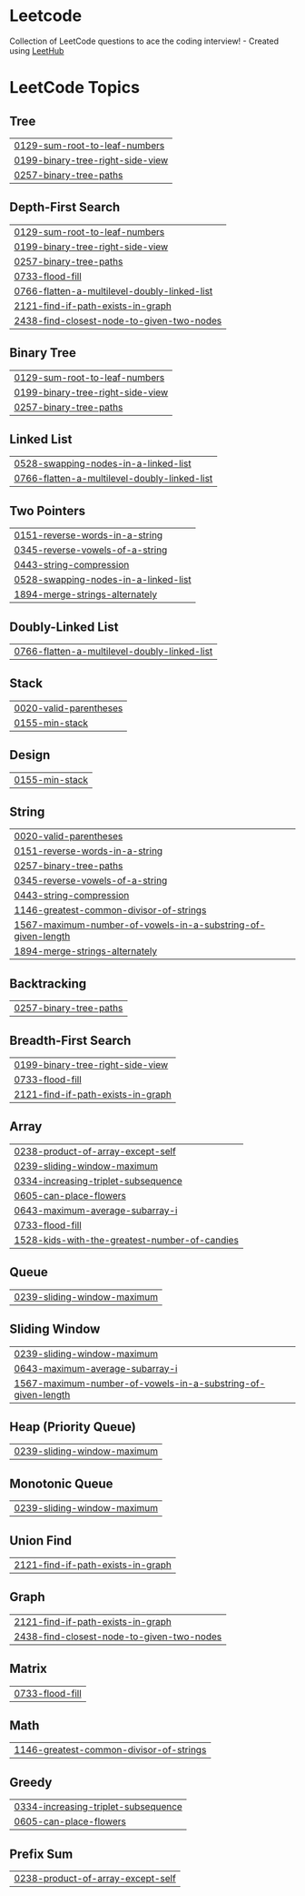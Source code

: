# Leetcode
Collection of LeetCode questions to ace the coding interview! - Created using [LeetHub](https://github.com/QasimWani/LeetHub)

<!---LeetCode Topics Start-->
# LeetCode Topics
## Tree
|  |
| ------- |
| [0129-sum-root-to-leaf-numbers](https://github.com/mihnea2106/Leetcode/tree/master/0129-sum-root-to-leaf-numbers) |
| [0199-binary-tree-right-side-view](https://github.com/mihnea2106/Leetcode/tree/master/0199-binary-tree-right-side-view) |
| [0257-binary-tree-paths](https://github.com/mihnea2106/Leetcode/tree/master/0257-binary-tree-paths) |
## Depth-First Search
|  |
| ------- |
| [0129-sum-root-to-leaf-numbers](https://github.com/mihnea2106/Leetcode/tree/master/0129-sum-root-to-leaf-numbers) |
| [0199-binary-tree-right-side-view](https://github.com/mihnea2106/Leetcode/tree/master/0199-binary-tree-right-side-view) |
| [0257-binary-tree-paths](https://github.com/mihnea2106/Leetcode/tree/master/0257-binary-tree-paths) |
| [0733-flood-fill](https://github.com/mihnea2106/Leetcode/tree/master/0733-flood-fill) |
| [0766-flatten-a-multilevel-doubly-linked-list](https://github.com/mihnea2106/Leetcode/tree/master/0766-flatten-a-multilevel-doubly-linked-list) |
| [2121-find-if-path-exists-in-graph](https://github.com/mihnea2106/Leetcode/tree/master/2121-find-if-path-exists-in-graph) |
| [2438-find-closest-node-to-given-two-nodes](https://github.com/mihnea2106/Leetcode/tree/master/2438-find-closest-node-to-given-two-nodes) |
## Binary Tree
|  |
| ------- |
| [0129-sum-root-to-leaf-numbers](https://github.com/mihnea2106/Leetcode/tree/master/0129-sum-root-to-leaf-numbers) |
| [0199-binary-tree-right-side-view](https://github.com/mihnea2106/Leetcode/tree/master/0199-binary-tree-right-side-view) |
| [0257-binary-tree-paths](https://github.com/mihnea2106/Leetcode/tree/master/0257-binary-tree-paths) |
## Linked List
|  |
| ------- |
| [0528-swapping-nodes-in-a-linked-list](https://github.com/mihnea2106/Leetcode/tree/master/0528-swapping-nodes-in-a-linked-list) |
| [0766-flatten-a-multilevel-doubly-linked-list](https://github.com/mihnea2106/Leetcode/tree/master/0766-flatten-a-multilevel-doubly-linked-list) |
## Two Pointers
|  |
| ------- |
| [0151-reverse-words-in-a-string](https://github.com/mihneagrigore/Leetcode/tree/master/0151-reverse-words-in-a-string) |
| [0345-reverse-vowels-of-a-string](https://github.com/mihneagrigore/Leetcode/tree/master/0345-reverse-vowels-of-a-string) |
| [0443-string-compression](https://github.com/mihneagrigore/Leetcode/tree/master/0443-string-compression) |
| [0528-swapping-nodes-in-a-linked-list](https://github.com/mihnea2106/Leetcode/tree/master/0528-swapping-nodes-in-a-linked-list) |
| [1894-merge-strings-alternately](https://github.com/mihneagrigore/Leetcode/tree/master/1894-merge-strings-alternately) |
## Doubly-Linked List
|  |
| ------- |
| [0766-flatten-a-multilevel-doubly-linked-list](https://github.com/mihnea2106/Leetcode/tree/master/0766-flatten-a-multilevel-doubly-linked-list) |
## Stack
|  |
| ------- |
| [0020-valid-parentheses](https://github.com/mihnea2106/Leetcode/tree/master/0020-valid-parentheses) |
| [0155-min-stack](https://github.com/mihnea2106/Leetcode/tree/master/0155-min-stack) |
## Design
|  |
| ------- |
| [0155-min-stack](https://github.com/mihnea2106/Leetcode/tree/master/0155-min-stack) |
## String
|  |
| ------- |
| [0020-valid-parentheses](https://github.com/mihnea2106/Leetcode/tree/master/0020-valid-parentheses) |
| [0151-reverse-words-in-a-string](https://github.com/mihneagrigore/Leetcode/tree/master/0151-reverse-words-in-a-string) |
| [0257-binary-tree-paths](https://github.com/mihnea2106/Leetcode/tree/master/0257-binary-tree-paths) |
| [0345-reverse-vowels-of-a-string](https://github.com/mihneagrigore/Leetcode/tree/master/0345-reverse-vowels-of-a-string) |
| [0443-string-compression](https://github.com/mihneagrigore/Leetcode/tree/master/0443-string-compression) |
| [1146-greatest-common-divisor-of-strings](https://github.com/mihneagrigore/Leetcode/tree/master/1146-greatest-common-divisor-of-strings) |
| [1567-maximum-number-of-vowels-in-a-substring-of-given-length](https://github.com/mihneagrigore/Leetcode/tree/master/1567-maximum-number-of-vowels-in-a-substring-of-given-length) |
| [1894-merge-strings-alternately](https://github.com/mihneagrigore/Leetcode/tree/master/1894-merge-strings-alternately) |
## Backtracking
|  |
| ------- |
| [0257-binary-tree-paths](https://github.com/mihnea2106/Leetcode/tree/master/0257-binary-tree-paths) |
## Breadth-First Search
|  |
| ------- |
| [0199-binary-tree-right-side-view](https://github.com/mihnea2106/Leetcode/tree/master/0199-binary-tree-right-side-view) |
| [0733-flood-fill](https://github.com/mihnea2106/Leetcode/tree/master/0733-flood-fill) |
| [2121-find-if-path-exists-in-graph](https://github.com/mihnea2106/Leetcode/tree/master/2121-find-if-path-exists-in-graph) |
## Array
|  |
| ------- |
| [0238-product-of-array-except-self](https://github.com/mihneagrigore/Leetcode/tree/master/0238-product-of-array-except-self) |
| [0239-sliding-window-maximum](https://github.com/mihnea2106/Leetcode/tree/master/0239-sliding-window-maximum) |
| [0334-increasing-triplet-subsequence](https://github.com/mihneagrigore/Leetcode/tree/master/0334-increasing-triplet-subsequence) |
| [0605-can-place-flowers](https://github.com/mihneagrigore/Leetcode/tree/master/0605-can-place-flowers) |
| [0643-maximum-average-subarray-i](https://github.com/mihneagrigore/Leetcode/tree/master/0643-maximum-average-subarray-i) |
| [0733-flood-fill](https://github.com/mihnea2106/Leetcode/tree/master/0733-flood-fill) |
| [1528-kids-with-the-greatest-number-of-candies](https://github.com/mihneagrigore/Leetcode/tree/master/1528-kids-with-the-greatest-number-of-candies) |
## Queue
|  |
| ------- |
| [0239-sliding-window-maximum](https://github.com/mihnea2106/Leetcode/tree/master/0239-sliding-window-maximum) |
## Sliding Window
|  |
| ------- |
| [0239-sliding-window-maximum](https://github.com/mihnea2106/Leetcode/tree/master/0239-sliding-window-maximum) |
| [0643-maximum-average-subarray-i](https://github.com/mihneagrigore/Leetcode/tree/master/0643-maximum-average-subarray-i) |
| [1567-maximum-number-of-vowels-in-a-substring-of-given-length](https://github.com/mihneagrigore/Leetcode/tree/master/1567-maximum-number-of-vowels-in-a-substring-of-given-length) |
## Heap (Priority Queue)
|  |
| ------- |
| [0239-sliding-window-maximum](https://github.com/mihnea2106/Leetcode/tree/master/0239-sliding-window-maximum) |
## Monotonic Queue
|  |
| ------- |
| [0239-sliding-window-maximum](https://github.com/mihnea2106/Leetcode/tree/master/0239-sliding-window-maximum) |
## Union Find
|  |
| ------- |
| [2121-find-if-path-exists-in-graph](https://github.com/mihnea2106/Leetcode/tree/master/2121-find-if-path-exists-in-graph) |
## Graph
|  |
| ------- |
| [2121-find-if-path-exists-in-graph](https://github.com/mihnea2106/Leetcode/tree/master/2121-find-if-path-exists-in-graph) |
| [2438-find-closest-node-to-given-two-nodes](https://github.com/mihnea2106/Leetcode/tree/master/2438-find-closest-node-to-given-two-nodes) |
## Matrix
|  |
| ------- |
| [0733-flood-fill](https://github.com/mihnea2106/Leetcode/tree/master/0733-flood-fill) |
## Math
|  |
| ------- |
| [1146-greatest-common-divisor-of-strings](https://github.com/mihneagrigore/Leetcode/tree/master/1146-greatest-common-divisor-of-strings) |
## Greedy
|  |
| ------- |
| [0334-increasing-triplet-subsequence](https://github.com/mihneagrigore/Leetcode/tree/master/0334-increasing-triplet-subsequence) |
| [0605-can-place-flowers](https://github.com/mihneagrigore/Leetcode/tree/master/0605-can-place-flowers) |
## Prefix Sum
|  |
| ------- |
| [0238-product-of-array-except-self](https://github.com/mihneagrigore/Leetcode/tree/master/0238-product-of-array-except-self) |
<!---LeetCode Topics End-->